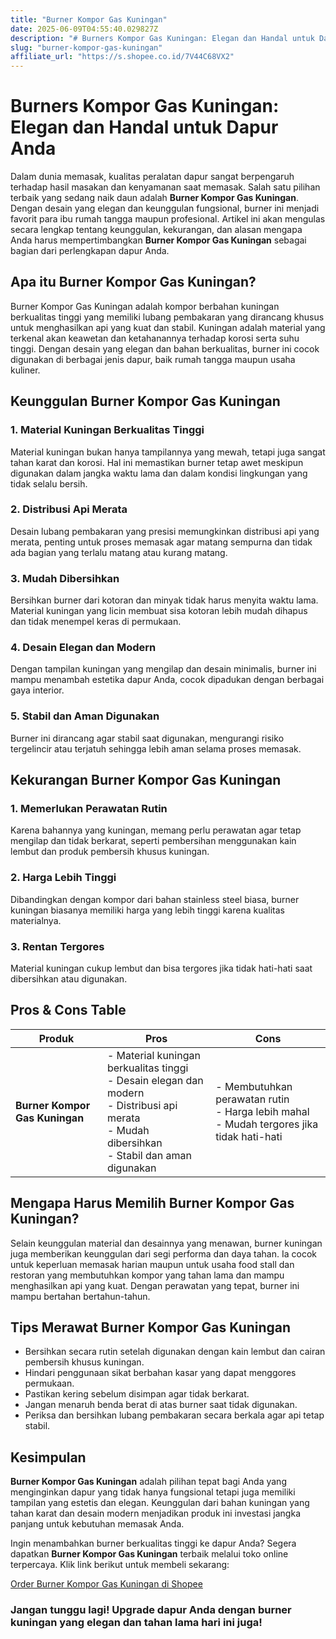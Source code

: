 ```yaml
---
title: "Burner Kompor Gas Kuningan"
date: 2025-06-09T04:55:40.029827Z
description: "# Burners Kompor Gas Kuningan: Elegan dan Handal untuk Dapur Anda..."
slug: "burner-kompor-gas-kuningan"
affiliate_url: "https://s.shopee.co.id/7V44C68VX2"
---
```

# Burners Kompor Gas Kuningan: Elegan dan Handal untuk Dapur Anda

Dalam dunia memasak, kualitas peralatan dapur sangat berpengaruh terhadap hasil masakan dan kenyamanan saat memasak. Salah satu pilihan terbaik yang sedang naik daun adalah **Burner Kompor Gas Kuningan**. Dengan desain yang elegan dan keunggulan fungsional, burner ini menjadi favorit para ibu rumah tangga maupun profesional. Artikel ini akan mengulas secara lengkap tentang keunggulan, kekurangan, dan alasan mengapa Anda harus mempertimbangkan **Burner Kompor Gas Kuningan** sebagai bagian dari perlengkapan dapur Anda.

## Apa itu Burner Kompor Gas Kuningan?

Burner Kompor Gas Kuningan adalah kompor berbahan kuningan berkualitas tinggi yang memiliki lubang pembakaran yang dirancang khusus untuk menghasilkan api yang kuat dan stabil. Kuningan adalah material yang terkenal akan keawetan dan ketahanannya terhadap korosi serta suhu tinggi. Dengan desain yang elegan dan bahan berkualitas, burner ini cocok digunakan di berbagai jenis dapur, baik rumah tangga maupun usaha kuliner.

## Keunggulan Burner Kompor Gas Kuningan

### 1. Material Kuningan Berkualitas Tinggi

Material kuningan bukan hanya tampilannya yang mewah, tetapi juga sangat tahan karat dan korosi. Hal ini memastikan burner tetap awet meskipun digunakan dalam jangka waktu lama dan dalam kondisi lingkungan yang tidak selalu bersih.

### 2. Distribusi Api Merata

Desain lubang pembakaran yang presisi memungkinkan distribusi api yang merata, penting untuk proses memasak agar matang sempurna dan tidak ada bagian yang terlalu matang atau kurang matang.

### 3. Mudah Dibersihkan

Bersihkan burner dari kotoran dan minyak tidak harus menyita waktu lama. Material kuningan yang licin membuat sisa kotoran lebih mudah dihapus dan tidak menempel keras di permukaan.

### 4. Desain Elegan dan Modern

Dengan tampilan kuningan yang mengilap dan desain minimalis, burner ini mampu menambah estetika dapur Anda, cocok dipadukan dengan berbagai gaya interior.

### 5. Stabil dan Aman Digunakan

Burner ini dirancang agar stabil saat digunakan, mengurangi risiko tergelincir atau terjatuh sehingga lebih aman selama proses memasak.

## Kekurangan Burner Kompor Gas Kuningan

### 1. Memerlukan Perawatan Rutin

Karena bahannya yang kuningan, memang perlu perawatan agar tetap mengilap dan tidak berkarat, seperti pembersihan menggunakan kain lembut dan produk pembersih khusus kuningan.

### 2. Harga Lebih Tinggi

Dibandingkan dengan kompor dari bahan stainless steel biasa, burner kuningan biasanya memiliki harga yang lebih tinggi karena kualitas materialnya.

### 3. Rentan Tergores

Material kuningan cukup lembut dan bisa tergores jika tidak hati-hati saat dibersihkan atau digunakan.

## Pros & Cons Table

| **Produk**                    | **Pros**                                                  | **Cons**                                                    |
|------------------------------|------------------------------------------------------------|--------------------------------------------------------------|
| **Burner Kompor Gas Kuningan** | - Material kuningan berkualitas tinggi<br>- Desain elegan dan modern<br>- Distribusi api merata<br>- Mudah dibersihkan<br>- Stabil dan aman digunakan | - Membutuhkan perawatan rutin<br>- Harga lebih mahal<br>- Mudah tergores jika tidak hati-hati |

## Mengapa Harus Memilih Burner Kompor Gas Kuningan?

Selain keunggulan material dan desainnya yang menawan, burner kuningan juga memberikan keunggulan dari segi performa dan daya tahan. Ia cocok untuk keperluan memasak harian maupun untuk usaha food stall dan restoran yang membutuhkan kompor yang tahan lama dan mampu menghasilkan api yang kuat. Dengan perawatan yang tepat, burner ini mampu bertahan bertahun-tahun.

## Tips Merawat Burner Kompor Gas Kuningan

- Bersihkan secara rutin setelah digunakan dengan kain lembut dan cairan pembersih khusus kuningan.
- Hindari penggunaan sikat berbahan kasar yang dapat menggores permukaan.
- Pastikan kering sebelum disimpan agar tidak berkarat.
- Jangan menaruh benda berat di atas burner saat tidak digunakan.
- Periksa dan bersihkan lubang pembakaran secara berkala agar api tetap stabil.

## Kesimpulan

**Burner Kompor Gas Kuningan** adalah pilihan tepat bagi Anda yang menginginkan dapur yang tidak hanya fungsional tetapi juga memiliki tampilan yang estetis dan elegan. Keunggulan dari bahan kuningan yang tahan karat dan desain modern menjadikan produk ini investasi jangka panjang untuk kebutuhan memasak Anda.

Ingin menambahkan burner berkualitas tinggi ke dapur Anda? Segera dapatkan **Burner Kompor Gas Kuningan** terbaik melalui toko online terpercaya. Klik link berikut untuk membeli sekarang:

[Order Burner Kompor Gas Kuningan di Shopee](https://s.shopee.co.id/7V44C68VX2)

### Jangan tunggu lagi! Upgrade dapur Anda dengan burner kuningan yang elegan dan tahan lama hari ini juga!